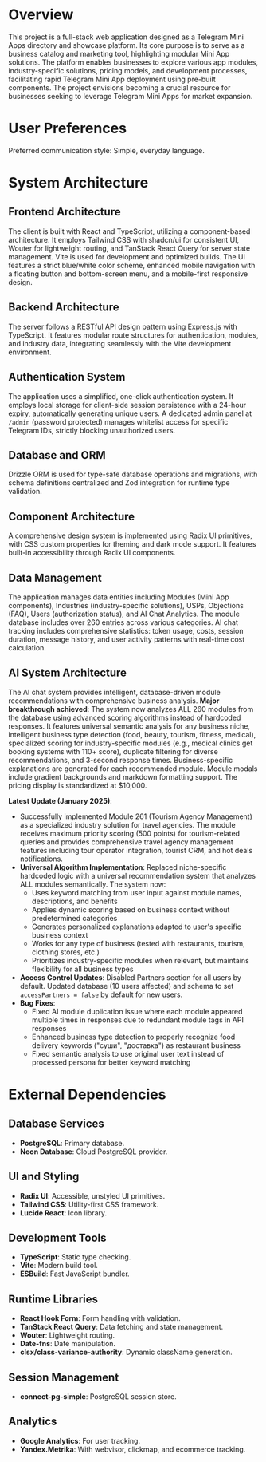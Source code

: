 # Overview
This project is a full-stack web application designed as a Telegram Mini Apps directory and showcase platform. Its core purpose is to serve as a business catalog and marketing tool, highlighting modular Mini App solutions. The platform enables businesses to explore various app modules, industry-specific solutions, pricing models, and development processes, facilitating rapid Telegram Mini App deployment using pre-built components. The project envisions becoming a crucial resource for businesses seeking to leverage Telegram Mini Apps for market expansion.

# User Preferences
Preferred communication style: Simple, everyday language.

# System Architecture

## Frontend Architecture
The client is built with React and TypeScript, utilizing a component-based architecture. It employs Tailwind CSS with shadcn/ui for consistent UI, Wouter for lightweight routing, and TanStack React Query for server state management. Vite is used for development and optimized builds. The UI features a strict blue/white color scheme, enhanced mobile navigation with a floating button and bottom-screen menu, and a mobile-first responsive design.

## Backend Architecture
The server follows a RESTful API design pattern using Express.js with TypeScript. It features modular route structures for authentication, modules, and industry data, integrating seamlessly with the Vite development environment.

## Authentication System
The application uses a simplified, one-click authentication system. It employs local storage for client-side session persistence with a 24-hour expiry, automatically generating unique users. A dedicated admin panel at `/admin` (password protected) manages whitelist access for specific Telegram IDs, strictly blocking unauthorized users.

## Database and ORM
Drizzle ORM is used for type-safe database operations and migrations, with schema definitions centralized and Zod integration for runtime type validation.

## Component Architecture
A comprehensive design system is implemented using Radix UI primitives, with CSS custom properties for theming and dark mode support. It features built-in accessibility through Radix UI components.

## Data Management
The application manages data entities including Modules (Mini App components), Industries (industry-specific solutions), USPs, Objections (FAQ), Users (authorization status), and AI Chat Analytics. The module database includes over 260 entries across various categories. AI chat tracking includes comprehensive statistics: token usage, costs, session duration, message history, and user activity patterns with real-time cost calculation.

## AI System Architecture
The AI chat system provides intelligent, database-driven module recommendations with comprehensive business analysis. **Major breakthrough achieved**: The system now analyzes ALL 260 modules from the database using advanced scoring algorithms instead of hardcoded responses. It features universal semantic analysis for any business niche, intelligent business type detection (food, beauty, tourism, fitness, medical), specialized scoring for industry-specific modules (e.g., medical clinics get booking systems with 110+ score), duplicate filtering for diverse recommendations, and 3-second response times. Business-specific explanations are generated for each recommended module. Module modals include gradient backgrounds and markdown formatting support. The pricing display is standardized at $10,000.

**Latest Update (January 2025)**: 
- Successfully implemented Module 261 (Tourism Agency Management) as a specialized industry solution for travel agencies. The module receives maximum priority scoring (500 points) for tourism-related queries and provides comprehensive travel agency management features including tour operator integration, tourist CRM, and hot deals notifications.
- **Universal Algorithm Implementation**: Replaced niche-specific hardcoded logic with a universal recommendation system that analyzes ALL modules semantically. The system now:
  - Uses keyword matching from user input against module names, descriptions, and benefits
  - Applies dynamic scoring based on business context without predetermined categories
  - Generates personalized explanations adapted to user's specific business context
  - Works for any type of business (tested with restaurants, tourism, clothing stores, etc.)
  - Prioritizes industry-specific modules when relevant, but maintains flexibility for all business types
- **Access Control Updates**: Disabled Partners section for all users by default. Updated database (10 users affected) and schema to set `accessPartners = false` by default for new users.
- **Bug Fixes**: 
  - Fixed AI module duplication issue where each module appeared multiple times in responses due to redundant module tags in API responses
  - Enhanced business type detection to properly recognize food delivery keywords ("суши", "доставка") as restaurant business
  - Fixed semantic analysis to use original user text instead of processed persona for better keyword matching

# External Dependencies

## Database Services
- **PostgreSQL**: Primary database.
- **Neon Database**: Cloud PostgreSQL provider.

## UI and Styling
- **Radix UI**: Accessible, unstyled UI primitives.
- **Tailwind CSS**: Utility-first CSS framework.
- **Lucide React**: Icon library.

## Development Tools
- **TypeScript**: Static type checking.
- **Vite**: Modern build tool.
- **ESBuild**: Fast JavaScript bundler.

## Runtime Libraries
- **React Hook Form**: Form handling with validation.
- **TanStack React Query**: Data fetching and state management.
- **Wouter**: Lightweight routing.
- **Date-fns**: Date manipulation.
- **clsx/class-variance-authority**: Dynamic className generation.

## Session Management
- **connect-pg-simple**: PostgreSQL session store.

## Analytics
- **Google Analytics**: For user tracking.
- **Yandex.Metrika**: With webvisor, clickmap, and ecommerce tracking.